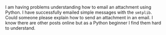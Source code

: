 I am having problems understanding how to email an attachment using Python. I have successfully emailed simple messages with the `smtplib`. Could someone please explain how to send an attachment in an email. I know there are other posts online but as a Python beginner I find them hard to understand.
